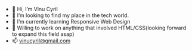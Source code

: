 - 👋 Hi, I’m Vinu Cyril
- 👀 I’m looking to find my place in the tech world.
- 🌱 I’m currently learning Responsive Web Design
- 💞️ Willing to work on anything that involved HTML/CSS(looking forward to expand this field asap)
- 📫 vinucyril@gmail.com

<!---
vinuman/vinuman is a ✨ special ✨ repository because its `README.md` (this file) appears on your GitHub profile.
You can click the Preview link to take a look at your changes.
--->
